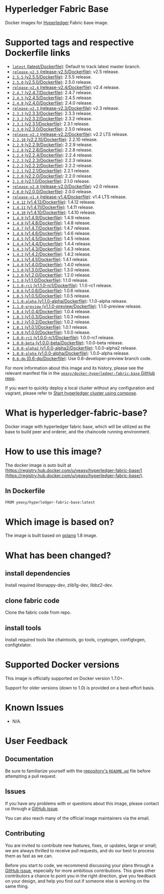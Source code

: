 Hyperledger Fabric Base
===
Docker images for [Hyperledger](https://www.hyperledger.org) Fabric base image.

# Supported tags and respective Dockerfile links

* [`latest` (latest/Dockerfile)](https://github.com/yeasy/docker-hyperledger-fabric-base/blob/master/Dockerfile): Default to track latest master branch.
* [`release-v2.5` (release-v2.5/Dockerfile)](https://github.com/yeasy/docker-hyperledger-fabric-base/blob/master/release-v2.5/Dockerfile): v2.5 release.
* [`2.5.5` (v2.5.5/Dockerfile)](https://github.com/yeasy/docker-hyperledger-fabric-base/blob/master/v2.5.5/Dockerfile): 2.5.5 release.
* [`2.5.0` (v2.5.0/Dockerfile)](https://github.com/yeasy/docker-hyperledger-fabric-base/blob/master/v2.5.0/Dockerfile): 2.5.0 release.
* [`release-v2.4` (release-v2.4/Dockerfile)](https://github.com/yeasy/docker-hyperledger-fabric-base/blob/master/release-v2.4/Dockerfile): v2.4 release.
* [`2.4.7` (v2.4.7/Dockerfile)](https://github.com/yeasy/docker-hyperledger-fabric-base/blob/master/v2.4.7/Dockerfile): 2.4.7 release.
* [`2.4.5` (v2.4.5/Dockerfile)](https://github.com/yeasy/docker-hyperledger-fabric-base/blob/master/v2.4.5/Dockerfile): 2.4.5 release.
* [`2.4.0` (v2.4.0/Dockerfile)](https://github.com/yeasy/docker-hyperledger-fabric-base/blob/master/v2.4.0/Dockerfile): 2.4.0 release.
* [`release-v2.3` (release-v2.3/Dockerfile)](https://github.com/yeasy/docker-hyperledger-fabric-base/blob/master/release-v2.3/Dockerfile): v2.3 release.
* [`2.3.3` (v2.3.3/Dockerfile)](https://github.com/yeasy/docker-hyperledger-fabric-base/blob/master/v2.3.3/Dockerfile): 2.3.3 release.
* [`2.3.2` (v2.3.2/Dockerfile)](https://github.com/yeasy/docker-hyperledger-fabric-base/blob/master/v2.3.2/Dockerfile): 2.3.2 release.
* [`2.3.1` (v2.3.1/Dockerfile)](https://github.com/yeasy/docker-hyperledger-fabric-base/blob/master/v2.3.1/Dockerfile): 2.3.1 release.
* [`2.3.0` (v2.3.0/Dockerfile)](https://github.com/yeasy/docker-hyperledger-fabric-base/blob/master/v2.3.0/Dockerfile): 2.3.0 release.
* [`release-v2.2` (release-v2.2/Dockerfile)](https://github.com/yeasy/docker-hyperledger-fabric-base/blob/master/release-v2.2/Dockerfile): v2.2 LTS release.
* [`2.2.10` (v2.2.10/Dockerfile)](https://github.com/yeasy/docker-hyperledger-fabric-base/blob/master/v2.2.10/Dockerfile): 2.2.10 release.
* [`2.2.9` (v2.2.9/Dockerfile)](https://github.com/yeasy/docker-hyperledger-fabric-base/blob/master/v2.2.9/Dockerfile): 2.2.9 release.
* [`2.2.8` (v2.2.8/Dockerfile)](https://github.com/yeasy/docker-hyperledger-fabric-base/blob/master/v2.2.8/Dockerfile): 2.2.8 release.
* [`2.2.4` (v2.2.4/Dockerfile)](https://github.com/yeasy/docker-hyperledger-fabric-base/blob/master/v2.2.4/Dockerfile): 2.2.4 release.
* [`2.2.3` (v2.2.3/Dockerfile)](https://github.com/yeasy/docker-hyperledger-fabric-base/blob/master/v2.2.3/Dockerfile): 2.2.3 release.
* [`2.2.2` (v2.2.2/Dockerfile)](https://github.com/yeasy/docker-hyperledger-fabric-base/blob/master/v2.2.2/Dockerfile): 2.2.2 release.
* [`2.2.1` (v2.2.1/Dockerfile)](https://github.com/yeasy/docker-hyperledger-fabric-base/blob/master/v2.2.1/Dockerfile): 2.2.1 release.
* [`2.2.0` (v2.2.0/Dockerfile)](https://github.com/yeasy/docker-hyperledger-fabric-base/blob/master/v2.2.0/Dockerfile): 2.2.0 release.
* [`2.1.0` (v2.1.0/Dockerfile)](https://github.com/yeasy/docker-hyperledger-fabric-base/blob/master/v2.1.0/Dockerfile): 2.1.0 release.
* [`release-v2.0` (release-v2.0/Dockerfile)](https://github.com/yeasy/docker-hyperledger-fabric-base/blob/master/release-v2.0/Dockerfile): v2.0 release.
* [`2.0.0` (v2.0.0/Dockerfile)](https://github.com/yeasy/docker-hyperledger-fabric-base/blob/master/v2.0.0/Dockerfile): 2.0.0 release.
* [`release-v1.4` (release-v1.4/Dockerfile)](https://github.com/yeasy/docker-hyperledger-fabric-base/blob/master/release-v1.4/Dockerfile): v1.4 LTS release.
* [`1.4.12` (v1.4.12/Dockerfile)](https://github.com/yeasy/docker-hyperledger-fabric-base/blob/master/v1.4.12/Dockerfile): 1.4.12 release.
* [`1.4.11` (v1.4.11/Dockerfile)](https://github.com/yeasy/docker-hyperledger-fabric-base/blob/master/v1.4.11/Dockerfile): 1.4.11 release.
* [`1.4.10` (v1.4.10/Dockerfile)](https://github.com/yeasy/docker-hyperledger-fabric-base/blob/master/v1.4.10/Dockerfile): 1.4.10 release.
* [`1.4.9` (v1.4.9/Dockerfile)](https://github.com/yeasy/docker-hyperledger-fabric-base/blob/master/v1.4.9/Dockerfile): 1.4.9 release.
* [`1.4.8` (v1.4.8/Dockerfile)](https://github.com/yeasy/docker-hyperledger-fabric-base/blob/master/v1.4.8/Dockerfile): 1.4.8 release.
* [`1.4.7` (v1.4.7/Dockerfile)](https://github.com/yeasy/docker-hyperledger-fabric-base/blob/master/v1.4.7/Dockerfile): 1.4.7 release.
* [`1.4.6` (v1.4.6/Dockerfile)](https://github.com/yeasy/docker-hyperledger-fabric-base/blob/master/v1.4.6/Dockerfile): 1.4.6 release.
* [`1.4.5` (v1.4.5/Dockerfile)](https://github.com/yeasy/docker-hyperledger-fabric-base/blob/master/v1.4.5/Dockerfile): 1.4.5 release.
* [`1.4.4` (v1.4.4/Dockerfile)](https://github.com/yeasy/docker-hyperledger-fabric-base/blob/master/v1.4.4/Dockerfile): 1.4.4 release.
* [`1.4.3` (v1.4.3/Dockerfile)](https://github.com/yeasy/docker-hyperledger-fabric-base/blob/master/v1.4.3/Dockerfile): 1.4.3 release.
* [`1.4.2` (v1.4.2/Dockerfile)](https://github.com/yeasy/docker-hyperledger-fabric-base/blob/master/v1.4.2/Dockerfile): 1.4.2 release.
* [`1.4.1` (v1.4.1/Dockerfile)](https://github.com/yeasy/docker-hyperledger-fabric-base/blob/master/v1.4.1/Dockerfile): 1.4.1 release.
* [`1.4.0` (v1.4.0/Dockerfile)](https://github.com/yeasy/docker-hyperledger-fabric-base/blob/master/v1.4.0/Dockerfile): 1.4.0 release.
* [`1.3.0` (v1.3.0/Dockerfile)](https://github.com/yeasy/docker-hyperledger-fabric-base/blob/master/v1.3.0/Dockerfile): 1.3.0 release.
* [`1.2.0` (v1.2.0/Dockerfile)](https://github.com/yeasy/docker-hyperledger-fabric-base/blob/master/v1.2.0/Dockerfile): 1.2.0 release.
* [`1.1.0` (v1.1.0/Dockerfile)](https://github.com/yeasy/docker-hyperledger-fabric-base/blob/master/v1.1.0/Dockerfile): 1.1.0 release.
* [`1.1.0-rc1` (v1.1.0-rc1/Dockerfile)](https://github.com/yeasy/docker-hyperledger-fabric-base/blob/master/v1.1.0-rc1/Dockerfile): 1.1.0-rc1 release.
* [`1.0.6` (v1.0.6/Dockerfile)](https://github.com/yeasy/docker-hyperledger-fabric-base/blob/master/v1.0.6/Dockerfile): 1.0.6 release.
* [`1.0.5` (v1.0.5/Dockerfile)](https://github.com/yeasy/docker-hyperledger-fabric-base/blob/master/v1.0.5/Dockerfile): 1.0.5 release.
* [`1.1.0-alpha` (v1.1.0-alpha/Dockerfile)](https://github.com/yeasy/docker-hyperledger-fabric-base/blob/master/v1.1.0-alpha/Dockerfile): 1.1.0-alpha release.
* [`1.1.0-preview` (v1.1.0-preview/Dockerfile)](https://github.com/yeasy/docker-hyperledger-fabric-base/blob/master/v1.1.0-preview/Dockerfile): 1.1.0-preview release.
* [`1.0.4` (v1.0.4/Dockerfile)](https://github.com/yeasy/docker-hyperledger-fabric-base/blob/master/v1.0.4/Dockerfile): 1.0.4 release.
* [`1.0.3` (v1.0.3/Dockerfile)](https://github.com/yeasy/docker-hyperledger-fabric-base/blob/master/v1.0.3/Dockerfile): 1.0.3 release.
* [`1.0.2` (v1.0.2/Dockerfile)](https://github.com/yeasy/docker-hyperledger-fabric-base/blob/master/v1.0.2/Dockerfile): 1.0.2 release.
* [`1.0.1` (v1.0.1/Dockerfile)](https://github.com/yeasy/docker-hyperledger-fabric-base/blob/master/v1.0.1/Dockerfile): 1.0.1 release.
* [`1.0.0` (v1.0.0/Dockerfile)](https://github.com/yeasy/docker-hyperledger-fabric-base/blob/master/v1.0.0/Dockerfile): 1.0.0 release.
* [`1.0.0-rc1` (v1.0.0-rc1/Dockerfile)](https://github.com/yeasy/docker-hyperledger-fabric-base/blob/master/v1.0.0-rc1/Dockerfile): 1.0.0-rc1 release.
* [`1.0.0-beta` (v1.0.0-beta/Dockerfile)](https://github.com/yeasy/docker-hyperledger-fabric-base/blob/master/v1.0.0-beta/Dockerfile): 1.0.0-beta release.
* [`1.0.0-alpha2` (v1.0.0-alpha2/Dockerfile)](https://github.com/yeasy/docker-hyperledger-fabric-base/blob/master/v1.0.0-alpha2/Dockerfile): 1.0.0-alpha2 release.
* [`1.0.0-alpha` (v1.0.0-alpha/Dockerfile)](https://github.com/yeasy/docker-hyperledger-fabric-base/blob/master/v1.0.0-alpha/Dockerfile): 1.0.0-alpha release.
* [`0.6-dp` (0.6-dp/Dockerfile)](https://github.com/yeasy/docker-hyperledger-fabric-base/blob/0.6-dp/Dockerfile): Use 0.6-developer-preview branch code.

For more information about this image and its history, please see the relevant manifest file in the [`yeasy/docker-hyperledger-fabric-base` GitHub repo](https://github.com/yeasy/docker-hyperledger-fabric-base).

If you want to quickly deploy a local cluster without any configuration and vagrant, please refer to [Start hyperledger cluster using compose](https://github.com/yeasy/docker-compose-files#hyperledger_fabric).

# What is hyperledger-fabric-base?
Docker image with hyperledger fabric base, which will be utilized as the base to build peer and orderer, and the chaincode running environment.

# How to use this image?
The docker image is auto built at [https://registry.hub.docker.com/u/yeasy/hyperledger-fabric-base/](https://registry.hub.docker.com/u/yeasy/hyperledger-fabric-base/).

## In Dockerfile
```sh
FROM yeasy/hyperledger-fabric-base:latest
```

# Which image is based on?
The image is built based on [golang](https://hub.docker.com/_/golang) 1.8 image.

# What has been changed?
## install dependencies
Install required  libsnappy-dev, zlib1g-dev, libbz2-dev.

## clone fabric code
Clone the fabric code from repo.

## install tools
Install required tools like chaintools, go tools, cryptogen, configtxgen, configtxlator.

# Supported Docker versions

This image is officially supported on Docker version 1.7.0+.

Support for older versions (down to 1.0) is provided on a best-effort basis.

# Known Issues
* N/A.

# User Feedback
## Documentation
Be sure to familiarize yourself with the [repository's `README.md`](https://github.com/yeasy/docker-hyperledger-fabric-base/blob/master/README.md) file before attempting a pull request.

## Issues
If you have any problems with or questions about this image, please contact us through a [GitHub issue](https://github.com/yeasy/docker-hyperledger-fabric-base/issues).

You can also reach many of the official image maintainers via the email.

## Contributing

You are invited to contribute new features, fixes, or updates, large or small; we are always thrilled to receive pull requests, and do our best to process them as fast as we can.

Before you start to code, we recommend discussing your plans through a [GitHub issue](https://github.com/yeasy/docker-hyperledger-fabric-base/issues), especially for more ambitious contributions. This gives other contributors a chance to point you in the right direction, give you feedback on your design, and help you find out if someone else is working on the same thing.
